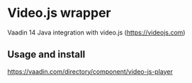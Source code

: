 # Video.js wrapper

Vaadin 14 Java integration with video.js (https://videojs.com)

## Usage and install
https://vaadin.com/directory/component/video-js-player
